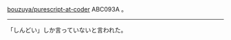 [bouzuya/purescript-at-coder][] ABC093A 。

---

「しんどい」しか言っていないと言われた。

[bouzuya/purescript-at-coder]: https://github.com/bouzuya/purescript-at-coder
